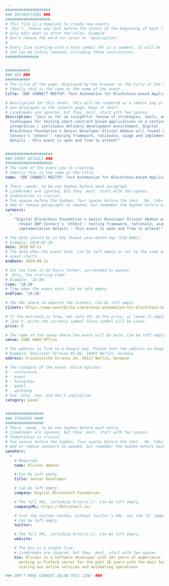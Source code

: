 ```yaml
---
####################
### INSTRUCTIONS ###
####################
# This file is a template to create new events.
# _Don't_ remove any text before the colons at the beginning of each line,
# only edit what is after the colon. Example:
# Don't remove the word nor colon on 'description:'
#
# Every line starting with a hash symbol (#) is a comment. It will be ignored
# and can be safely removed, including these instructions.
###############


###########
### SEO ###
###########
# The title of the page, displayed by the browser on the title of the window.
# Ideally this is the same as the name of the event.
title: 'DBF CONNECT MEETUP: Test Automation for Blockchain-based Applications'

# Description for this event. This will be rendered as a <meta> tag in the HTML,
# and displayed on the /events page. Keep it short.
# Linebreaks are ignored, but they _must_ start with two spaces.
description: "Join us for an insightful review of strategies, tools, and
  techniques for testing smart-contract-based applications in a continuous
  integration / continuous delivery development environment. Digital
  Blockchain Foundation's Senior Developer Olivier Abdoun will reveal DBF
  Connect's 'ethest': testing framework, rationale, usage and implementation
  details - this event is open and free to attend!"


#####################
### EVENT DETAILS ###
#####################
# The name of the event you're creating.
# Ideally this is the same as the title.
name: 'DBF CONNECT MEETUP: Test Automation for Blockchain-based Applications'

# There _needs_ to be one hyphen before each paragraph.
# Linebreaks are ignored, but they _must_ start with two spaces.
# Indentation is crucial:
# Two spaces before the hyphen, four spaces before the text. _No_ tabs allowed.
# Add or remove paragraphs as needed, but remember the hyphen before each entry.
synopsis:
  -
    "Digital Blockchain Foundation's Senior Developer Olivier Abdoun will
      reveal DBF Connect's 'ethest': testing framework, rationale, usage and
      implementation details - this event is open and free to attend!"

# The date should be in the format year-month-day (ISO 8601).
# Example: 2018-02-28
date: 2018-09-11
# The date when the event ends. Can be left empty or set to the same day the
# event starts.
endDate: 2018-09-11

# Set the time in 24 hours format, surrounded by quotes.
# _Only_ the starting time!
# Example: '18:00'
time: '18:30'
# Time when the event ends. Can be left empty.
endTime: '19:30'

# The URL where to akquire the tickets. Can be left empty.
tickets: https://www.eventbrite.com/e/test-automation-for-blockchain-based-applications-tickets-49644069749?aff=efbeventtix

# If the entrance is free, set zero (0) as the price, or leave it empty.
# _Don't_ write the currency symbol (Euro symbol will be used).
price: 0

# The name of the venue where the event will be held. Can be left empty.
venue: CUBE GmbH Office

# The address to link to a Google map. Please test the address on Google Maps.
# Example: Skalitzer Strasse 85-86, 10997 Berlin, Germany
address: Französische Strasse 24, 10117 Berlin, Germany

# The category of the event. Valid options:
# - conference
# - event
# - hackathon
# - panel
# - workshop
# Use _only_ one, and don't capitalize.
category: panel


#################
### SPEAKERS ####
#################
# There _needs_ to be one hyphen before each entry.
# Linebreaks are ignored, but they _must_ start with two spaces.
# Indentation is crucial:
# Two spaces before the hyphen, four spaces before the text. _No_ tabs allowed.
# Add or remove speakers as needed, but remember the hyphen before each entry.
speakers:
  -
    # Required.
    name: Olivier Abdoun

    # Can be left empty.
    title: Senior Developer

    # Can be left empty.
    company: Digital Blockchain Foundation

    # The full URL, including http(s)://. Can be left empty.
    companyURL: https://dbfconnect.io/

    # Just the twitter handle, without Twitter's URL, nor the '@' symbol.
    # Can be left empty.
    twitter:

    # The full URL, including http(s)://. Can be left empty.
    website:

    # The bio is a single line.
    # Linebreaks are ignored, but they _must_ start with two spaces.
    bio: Olivier is a software developer with 20+ years of experience
      working in FinTech sector for the past 10 years with the main focus on
      scaling out online services and automating operations.

### DON'T MAKE CHANGES BELOW THIS LINE! ###
---
```

<!-- ### DON'T MAKE CHANGES BELOW THIS LINE! ### -->

<Event-Content/>
